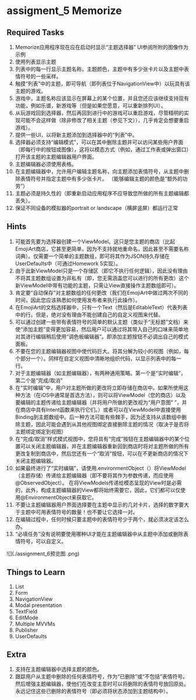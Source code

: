 # assigment_5 Memorize
## Required Tasks
1. Memorize应用程序现在应在启动时显示“主题选择器” UI参阅所附的图像作为示例
2. 使用列表显示主题
3. 列表中的每一行显示主题名称，主题颜色，主题中有多少张卡片以及主题中表情符号的一些采样。 
4. 触摸“列表”中的主题，即可导航（即列表位于NavigationView中）以玩具有该主题的游戏。
5. 游戏中，主题名称应该显示在屏幕上的某个位置，并且您还应该继续支持现有功能，例如乐谱，新游戏等（但是如果您愿意，可以重新排列UI）。
6. 从玩游戏回到选择器，然后再回到进行中的游戏可以重启游戏，尽管精明的实现可能不会这样做（除非修改了相关主题（参见下文）），几乎肯定会想要重启游戏）。 
7. 提供一些UI，以将新主题添加到选择器中的“列表”中。 
8. 选择器必须支持“编辑模式”，可以在其中删除主题并可以访问某些用户界面（即每行中的按钮或图像），这将以模态方式（例如，通过工作表或弹出窗口）打开该主题的主题编辑器用户界面。
9. 主题编辑器必须使用表格。 
10. 在主题编辑器中，允许用户编辑主题名称，向主题添加表情符号，从主题中删除表情符号并指定主题中有多少张卡片。 （能够编辑主题的颜色是“额外的功劳”）
11. 主题必须是持久性的（即重新启动应用程序不应导致您所做的所有主题编辑都丢失）。 
12. 保证不同设备的模拟器的portrait or landscape（横屏竖屏）都运行正常 

## Hints
1. 可能首先要为选择器创建一个ViewModel。这只是您主题的商店（比起EmojiArt商店，它甚至更简单，因为不支持就地重命名，因此甚至不需要名称词典）。仅需要一个简单的主题数组，即可将其作为JSON持久存储在UserDefaults中（可通过Homework 5实现）。
2. 由于此新ViewModel只是一个存储区（即它不执行任何逻辑），因此没有理由不将其主题数组设置为非私有（即，您无需涵盖您可以进行的所有更改）这个新ViewModel中带有功能的主题，只需让View直接操作主题数组即可）。 
3. 肯定要“自动保存”对主题数组的任何更改（我们在EmojiArt中做过两次不同的时间，因此您应该熟悉如何使用发布者来执行此操作）。 
4. 在EmojiArt的文档选择器中，只有一个Text（然后是EditableText）代表列表中的行。但是，绝对没有理由不能创建自己的自定义视图来代替。
5. 可以通过创建一些带有表情符号的简单的默认主题（类似于“无标题”文档）来使“添加主题”变得更加容易，然后用户可以通过将其带入自己的口味来简单地对其进行编辑稍后使用“调色板编辑器”。即添加主题按钮不必调出自己的模式面板。 
6. 不要在您的主题编辑器视图中使代码巨大。将其分解为较小的视图（例如，每个部分一个）。同样在自定义视图中清晰地组织代码，以显示列表中的每一行。 
7. 对于主题编辑器（如主题编辑器），有两种通用策略。第一个是“实时编辑”，第二个是“完成/取消” 
8. 在“实时编辑”中，用户对主题所做的更改将立即存储在商店中。如果所使用这种方法（在iOS中通常是首选方法），则可以将ViewModel（您的商店）以及要编辑的主题传递给主题编辑器（并将用户所做的更改视为“用户意图” ”，并在商店中具有Intent函数来执行它们。）或者可以在ViewModel中直接使用Binding到主题数组中。后一种方法可能有些棘手，因为还支持从该数组中删除主题，因此可能会遇到从其他视图绑定直接删除主题的情况（取决于是否将主题绑定绑定到视图）
9. 在“完成/取消”样式模式视图中，您将具有“完成”按钮在主题编辑器中的某个位置可以关闭主题编辑器，并在主题编辑器重新回到商店时将对主题所做的所有更改复制到商店中，然后您还有一个“取消”按钮，可以在不更新商店的情况下关闭主题编辑器。
10. 如果最终进行了“实时编辑”，请使用.environmentObject（）将ViewModel（主题存储）传递给主题编辑器（即不要将其作为参数传递，而应使用@ObservedObject）。 在将ViewModels传递给模态呈现的View时是必需的，此外，构成主题编辑器的View都将始终需要它，因此，它们都可以仅使用@EnvironmentObject来获取它。 
11. 不要让主题编辑器用户界面选择要在主题中显示的几对卡片，选择的数字要大于主题中可用表情符号的数量！也不要让它选择一对。 
12. 在编辑过程中，任何时候只要主题中的表情符号少于两个，就必须决定该怎么办。
13. “必填任务”没有说明要使用哪种UI才能在主题编辑器中从主题中添加或删除表情符号，可以自定义。

![](./assignment_6预览图 .png)

## Things to Learn
1. List
2. Form
3. NavigationView
4. Modal presentation
5. TextField
6. EditMode
7. Multiple MVVMs
8. Publisher
9. UserDefaults 

## Extra
1. 支持在主题编辑器中选择主题的颜色。 
2. 跟踪用户从主题中删除的任何表情符号，作为“已删除”或“不包括”表情符号。然后增强主题编辑器，使他们在改变主意时可以将删除的表情符号放回原处。 永远记住这些已删除的表情符号（即必须将状态添加到主题结构中）。